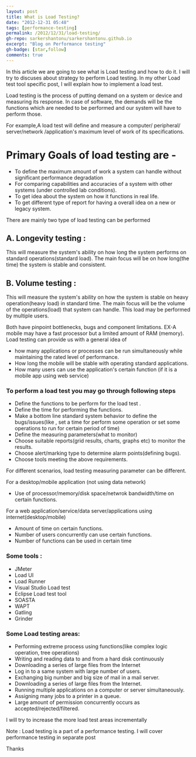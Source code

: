 ```yaml
---
layout: post
title: What is Load Testing?
date: "2012-12-31 05:48"
tags: [performance-testing]
permalink: /2012/12/31/load-testing/
gh-repo: sarkershantonu/sarkershantonu.github.io
excerpt: "Blog on Performance testing"
gh-badge: [star,follow]
comments: true
---
```

In this article we are going to see what is Load testing and how to do it. I will try to discuses about strategy to perform Load testing. In my other Load test tool specific post, I will explain how to implement a load test.

Load testing is the process of putting demand on a system or device and measuring its response. In case of software, the demands will be the functions which are needed to be performed and our system will have to perform those. 

For example,A load test will define and measure a computer/ peripheral/ server/network /application's maximum level of work of its specifications.

# Primary Goals of load testing are -
- To define the maximum amount of work a system can handle without significant performance degradation
- For comparing capabilities and accuracies of a system with other systems (under controlled lab conditions).
- To get idea about the system on how it functions in real life.
- To get different type of report for having a overall idea on a new or legacy system.

There are mainly two type of load testing can be performed

## A. Longevity testing : 
This will measure the system's ability on how long the system performs on standard operations(standard load). The main focus will be on how long(the time) the system is stable and consistent.

## B. Volume testing : 
This will measure the system's ability on how the system is stable on heavy operation(heavy load) in standard time. The main focus will be the volume of the operations(load) that system can handle. This load may be performed by multiple users.

Both have pinpoint bottlenecks, bugs and component limitations. EX-A mobile may have a fast processor but a limited amount of RAM (memory). Load testing can provide us with a general idea of 
- how many applications or processes can be run simultaneously while maintaining the rated level of performance.
- How long the mobile will be stable with operating standard applications. 
- How many users can use the application's certain function (if it is a mobile app using web service)

### To perform a load test you may go through following steps
- Define the functions to be perform for the load test .
- Define the time for performing the functions. 
- Make a bottom line standard system behavior to define the bugs/issues(like , set a time for perform some operation or set some operations to run for certain period of time)
- Define the measuring parameters(what to monitor)
- Choose suitable reports(grid results, charts, graphs etc) to monitor the results.
- Choose alert/marking type to determine alarm points(defining bugs). 
- Choose tools meeting the above requirements. 

For different scenarios, load testing measuring parameter can be different.  

For a desktop/mobile application (not using data network)
- Use of processor/memory/disk space/netwrok bandwidth/time on certain functions.

For a web application/service/data server/applications using internet(desktop/mobile)
- Amount of time on certain functions.
- Number of users concurrently can use certain functions.
- Number of functions can be used in certain time

### Some tools :
- JMeter
- Load UI
- Load Runner
- Visual Studio Load test 
- Eclipse Load test tool  
- SOASTA
- WAPT
- Gatling
- Grinder

### Some Load testing areas: 
- Performing extreme process using functions(like complex logic operation, tree operations)
- Writing and reading data to and from a hard disk continuously
- Downloading a series of large files from the Internet
- Log in to a same system with large number of users. 
- Exchanging big number and big size of mail in a mail server.  
- Downloading a series of large files from the Internet. 
- Running multiple applications on a computer or server simultaneously.
- Assigning many jobs to a printer in a queue.
- Large amount of permission concurrently occurs as accepted/rejected/filtered.   

I will try to increase the more load test areas incrementally

Note : Load testing is a part of a performance testing. I will cover performance testing in separate post

Thanks 

